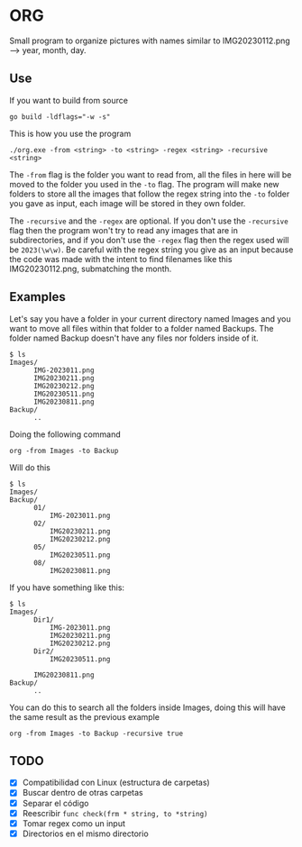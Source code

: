 # ORG
Small program to organize pictures with names similar to IMG20230112.png --> year, month, day.
## Use
If you want to build from source
```
go build -ldflags="-w -s"
```
This is how you use the program
```
./org.exe -from <string> -to <string> -regex <string> -recursive <string>
```
The `-from` flag is the folder you want to read from, all the files in here will be moved to the folder you used in the `-to` flag. The program will make new folders to store all the images that follow the regex string into the `-to` folder you gave as input, each image will be stored in they own folder.

The `-recursive` and the `-regex` are optional. If you don't use the `-recursive` flag then the program won't try to read any images that are in subdirectories, and if you don't use the `-regex` flag then the regex used will be `2023(\w\w)`. Be careful with the regex string you give as an input because the code was made with the intent to find filenames like this IMG20230112.png, submatching the month.

## Examples
Let's say you have a folder in your current directory named Images and you want to move all files within that folder to a folder named Backups. The folder named Backup doesn't have any files nor folders inside of it.
```
$ ls
Images/
      IMG-2023011.png
      IMG20230211.png
      IMG20230212.png
      IMG20230511.png
      IMG20230811.png
Backup/
      ..
```
Doing the following command
```
org -from Images -to Backup 
```
Will do this 
```
$ ls
Images/
Backup/
      01/
          IMG-2023011.png
      02/
          IMG20230211.png
          IMG20230212.png
      05/
          IMG20230511.png
      08/
          IMG20230811.png
```
If you have something like this:
```
$ ls
Images/
      Dir1/
          IMG-2023011.png
          IMG20230211.png
          IMG20230212.png
      Dir2/
          IMG20230511.png

      IMG20230811.png
Backup/
      ..
```
You can do this to search all the folders inside Images, doing this will have the same result as the previous example
```
org -from Images -to Backup -recursive true
```
## TODO
- [X] Compatibilidad con Linux (estructura de carpetas)
- [X] Buscar dentro de otras carpetas
- [X] Separar el código
- [X] Reescribir `func check(frm * string, to *string)`
- [X] Tomar regex como un input
- [X] Directorios en el mismo directorio